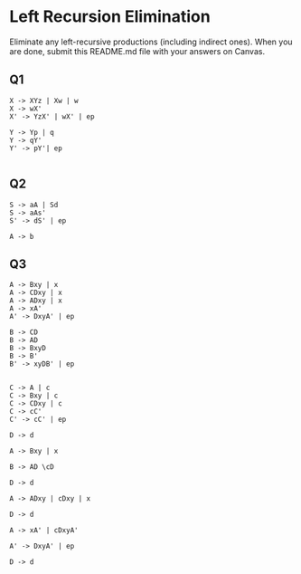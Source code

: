 # Left Recursion Elimination

Eliminate any left-recursive productions (including indirect ones). When you are done, submit this README.md file with your answers on Canvas. 

## Q1

```
X -> XYz | Xw | w
X -> wX'
X' -> YzX' | wX' | ep 

Y -> Yp | q
Y -> qY'
Y' -> pY'| ep
 
```


## Q2

```
S -> aA | Sd
S -> aAs'
S' -> dS' | ep

A -> b
```

## Q3

```
A -> Bxy | x
A -> CDxy | x
A -> ADxy | x
A -> xA'
A' -> DxyA' | ep

B -> CD
B -> AD
B -> BxyD
B -> B'
B' -> xyDB' | ep


C -> A | c
C -> Bxy | c
C -> CDxy | c
C -> cC'
C' -> cC' | ep

D -> d  
```


```
A -> Bxy | x

B -> AD \cD

D -> d
```

```
A -> ADxy | cDxy | x

D -> d
```

```
A -> xA' | cDxyA'

A' -> DxyA' | ep

D -> d
```